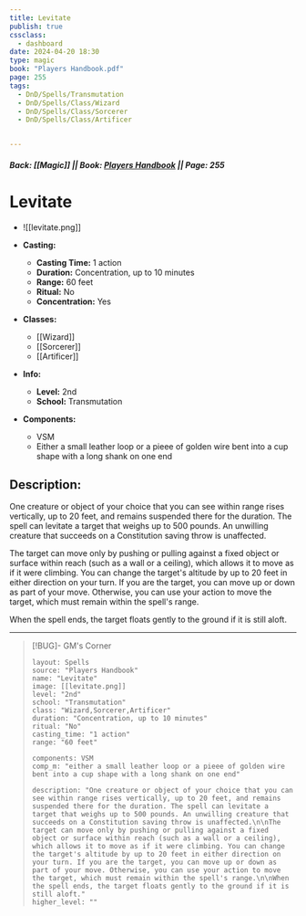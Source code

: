 ```yaml
---
title: Levitate
publish: true
cssclass:
  - dashboard
date: 2024-04-20 18:30
type: magic
book: "Players Handbook.pdf"
page: 255
tags:
  - DnD/Spells/Transmutation
  - DnD/Spells/Class/Wizard
  - DnD/Spells/Class/Sorcerer
  - DnD/Spells/Class/Artificer


---
```


##### Back: [[Magic]] || Book: [Players Handbook](https://drive.google.com/drive/folders/1O5bhpYizcIT5xxAoLOuzCRht_PVS7VSG?usp=sharing) || Page: 255

# Levitate
- ![[levitate.png]]
- **Casting:**
    - **Casting Time:** 1 action
    - **Duration:** Concentration, up to 10 minutes
    - **Range:** 60 feet
    - **Ritual:** No
    - **Concentration:** Yes
- **Classes:**
    - [[Wizard]]
    - [[Sorcerer]]
    - [[Artificer]]

- **Info:**
    - **Level:** 2nd
    - **School:** Transmutation
- **Components:**
    - VSM
    - Either a small leather loop or a pieee of golden wire bent into a cup shape with a long shank on one end

## Description:
One creature or object of your choice that you can see within range rises vertically, up to 20 feet, and remains suspended there for the duration. The spell can levitate a target that weighs up to 500 pounds. An unwilling creature that succeeds on a Constitution saving throw is unaffected.

The target can move only by pushing or pulling against a fixed object or surface within reach (such as a wall or a ceiling), which allows it to move as if it were climbing. You can change the target's altitude by up to 20 feet in either direction on your turn. If you are the target, you can move up or down as part of your move. Otherwise, you can use your action to move the target, which must remain within the spell's range.

When the spell ends, the target floats gently to the ground if it is still aloft.



---

> [!BUG]- GM's Corner
>
> ```statblock
> layout: Spells
> source: "Players Handbook"
> name: "Levitate"
> image: [[levitate.png]]
> level: "2nd"
> school: "Transmutation"
> class: "Wizard,Sorcerer,Artificer"
> duration: "Concentration, up to 10 minutes"
> ritual: "No"
> casting_time: "1 action"
> range: "60 feet"
>
> components: VSM
> comp_m: "either a small leather loop or a pieee of golden wire bent into a cup shape with a long shank on one end"
>
> description: "One creature or object of your choice that you can see within range rises vertically, up to 20 feet, and remains suspended there for the duration. The spell can levitate a target that weighs up to 500 pounds. An unwilling creature that succeeds on a Constitution saving throw is unaffected.\n\nThe target can move only by pushing or pulling against a fixed object or surface within reach (such as a wall or a ceiling), which allows it to move as if it were climbing. You can change the target's altitude by up to 20 feet in either direction on your turn. If you are the target, you can move up or down as part of your move. Otherwise, you can use your action to move the target, which must remain within the spell's range.\n\nWhen the spell ends, the target floats gently to the ground if it is still aloft."
> higher_level: ""
> ```

